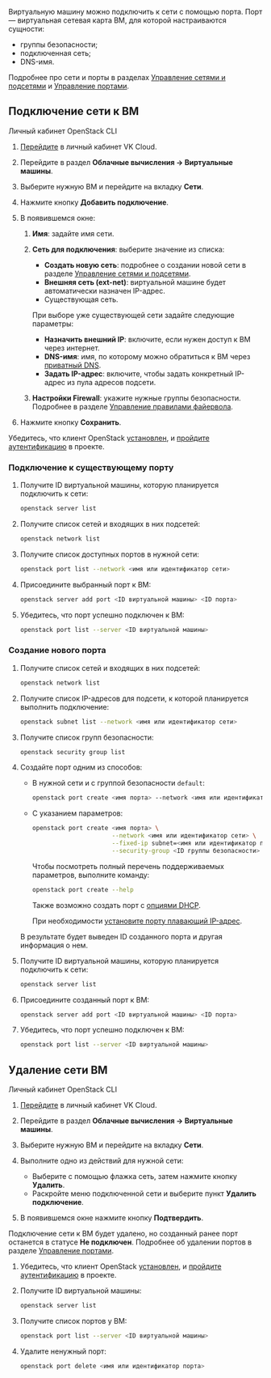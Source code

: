 Виртуальную машину можно подключить к сети с помощью порта. Порт — виртуальная сетевая карта ВМ, для которой настраиваются сущности:

- группы безопасности;
- подключенная сеть;
- DNS-имя.

Подробнее про сети и порты в разделах [Управление сетями и подсетями](/ru/networks/vnet/operations/manage-net) и [Управление портами](/ru/networks/vnet/operations/manage-ports).

## Подключение сети к ВМ

<tabs>
<tablist>
<tab>Личный кабинет</tab>
<tab>OpenStack CLI</tab>
</tablist>
<tabpanel>

1. [Перейдите](https://mcs.mail.ru/app/) в личный кабинет VK Cloud.
2. Перейдите в раздел **Облачные вычисления → Виртуальные машины**.
3. Выберите нужную ВМ и перейдите на вкладку **Сети**.
4. Нажмите кнопку **Добавить подключение**.
5. В появившемся окне:

   1. **Имя**: задайте имя сети.
   2. **Сеть для подключения**: выберите значение из списка:

      - **Создать новую сеть**: подробнее о создании новой сети в разделе [Управление сетями и подсетями](/ru/networks/vnet/operations/manage-net).
      - **Внешняя сеть (ext-net)**: виртуальной машине будет автоматически назначен IP-адрес.
      - Существующая сеть.

      При выборе уже существующей сети задайте следующие параметры:

      - **Назначить внешний IP**: включите, если нужен доступ к ВМ через интернет.
      - **DNS-имя**: имя, по которому можно обратиться к ВМ через [приватный DNS](/ru/networks/dns/private-dns).
      - **Задать IP-адрес**: включите, чтобы задать конкретный IP-адрес из пула адресов подсети.

   3. **Настройки Firewall**: укажите нужные группы безопасности. Подробнее в разделе [Управление правилами файервола](/ru/networks/vnet/operations/secgroups).

7. Нажмите кнопку **Сохранить**.

</tabpanel>
<tabpanel>

Убедитесь, что клиент OpenStack [установлен](/ru/manage/tools-for-using-services/openstack-cli#1_ustanovite_klient_openstack), и [пройдите аутентификацию](/ru/manage/tools-for-using-services/openstack-cli#3_proydite_autentifikaciyu) в проекте.

### Подключение к существующему порту

1. Получите ID виртуальной машины, которую планируется подключить к сети:

   ```bash
   openstack server list
   ```

1. Получите список сетей и входящих в них подсетей:

   ```bash
   openstack network list
   ```

1. Получите список доступных портов в нужной сети:

   ```bash
   openstack port list --network <имя или идентификатор сети>
   ```

1. Присоедините выбранный порт к ВМ:

   ```bash
   openstack server add port <ID виртуальной машины> <ID порта>
   ```

1. Убедитесь, что порт успешно подключен к ВМ:

   ```bash
   openstack port list --server <ID виртуальной машины>
   ```

### Создание нового порта

1. Получите список сетей и входящих в них подсетей:

   ```bash
   openstack network list
   ```

1. Получите список IP-адресов для подсети, к которой планируется выполнить подключение:

   ```bash
   openstack subnet list --network <имя или идентификатор сети>
   ```

1. Получите список групп безопасности:

   ```bash
   openstack security group list
   ```

1. Создайте порт одним из способов:

   - В нужной сети и с группой безопасности `default`:

      ```bash
      openstack port create <имя порта> --network <имя или идентификатор сети>
      ```

   - С указанием параметров:

      ```bash
      openstack port create <имя порта> \
                            --network <имя или идентификатор сети> \
                            --fixed-ip subnet=<имя или идентификатор подсети>,ip-address=<IP-адрес порта> \
                            --security-group <ID группы безопасности>
      ```

      Чтобы посмотреть полный перечень поддерживаемых параметров, выполните команду:

      ```bash
      openstack port create --help
      ```

      Также возможно создать порт с [опциями DHCP](https://github.com/Juniper/contrail-controller/wiki/Extra-DHCP-Options).

      При необходимости [установите порту плавающий IP-адрес](/ru/networks/vnet/operations/manage-floating-ip).

   В результате будет выведен ID созданного порта и другая информация о нем.

1. Получите ID виртуальной машины, которую планируется подключить к сети:

   ```bash
   openstack server list
   ```

1. Присоедините созданный порт к ВМ:

   ```bash
   openstack server add port <ID виртуальной машины> <ID порта>
   ```

1. Убедитесь, что порт успешно подключен к ВМ:

   ```bash
   openstack port list --server <ID виртуальной машины>
   ```

</tabpanel>
</tabs>

## Удаление сети ВМ

<tabs>
<tablist>
<tab>Личный кабинет</tab>
<tab>OpenStack CLI</tab>
</tablist>
<tabpanel>

1. [Перейдите](https://mcs.mail.ru/app/) в личный кабинет VK Cloud.
2. Перейдите в раздел **Облачные вычисления → Виртуальные машины**.
3. Выберите нужную ВМ и перейдите на вкладку **Сети**.
4. Выполните одно из действий для нужной сети:

   - Выберите с помощью флажка сеть, затем нажмите кнопку **Удалить**.
   - Раскройте меню подключенной сети и выберите пункт **Удалить подключение**.

5. В появившемся окне нажмите кнопку **Подтвердить**.

Подключение сети к ВМ будет удалено, но созданный ранее порт останется в статусе **Не подключен**. Подробнее об удалении портов в разделе [Управление портами](/ru/networks/vnet/operations/manage-ports).

</tabpanel>
<tabpanel>

1. Убедитесь, что клиент OpenStack [установлен](/ru/manage/tools-for-using-services/openstack-cli#1_ustanovite_klient_openstack), и [пройдите аутентификацию](/ru/manage/tools-for-using-services/openstack-cli#3_proydite_autentifikaciyu) в проекте.
2. Получите ID виртуальной машины:

   ```bash
   openstack server list
   ```

3. Получите список портов у ВМ:

   ```bash
   openstack port list --server <ID виртуальной машины>
   ```

4. Удалите ненужный порт:

   ```bash
   openstack port delete <имя или идентификатор порта>
   ```

</tabpanel>
</tabs>
